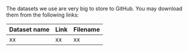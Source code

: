 The datasets we use are very big to store to GitHub.
You may download them from the following links:


| Dataset name | Link | Filename |
|--------------|------|----------|
| xx           | xx   | xx       |